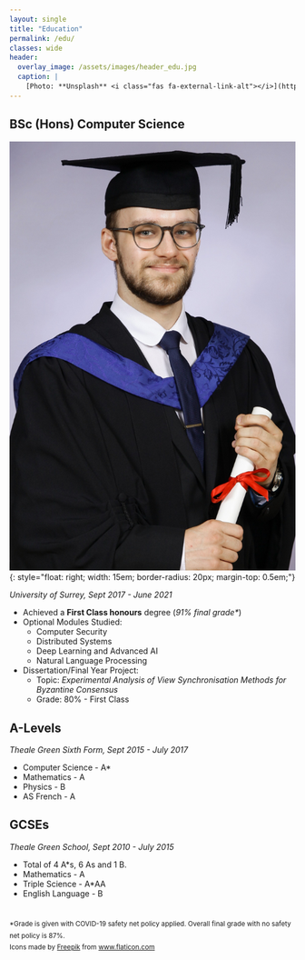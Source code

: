 ```yaml
---
layout: single
title: "Education"
permalink: /edu/
classes: wide
header:
  overlay_image: /assets/images/header_edu.jpg
  caption: |
    [Photo: **Unsplash** <i class="fas fa-external-link-alt"></i>](https://unsplash.com/photos/ObqRu3VNDSE)
---
```


## BSc (Hons) Computer Science

![image](/assets/images/grad-small.jpg){: style="float: right; width: 15em;
border-radius: 20px; margin-top: 0.5em;"}

_University of Surrey, Sept 2017 - June 2021_

<!-- ![image](/assets/images/uni.png){: style="float: right; width: 10em;"} -->

- Achieved a **First Class honours** degree (_91% final grade*_)
- Optional Modules Studied:
  - Computer Security
  - Distributed Systems
  - Deep Learning and Advanced AI
  - Natural Language Processing
- Dissertation/Final Year Project:
  - Topic: _Experimental Analysis of View Synchronisation Methods for
    Byzantine Consensus_
  - Grade: 80% - First Class

## A-Levels

_Theale Green Sixth Form, Sept 2015 - July 2017_

- Computer Science - A\*
- Mathematics - A
- Physics - B
- AS French - A

## GCSEs

_Theale Green School, Sept 2010 - July 2015_

- Total of 4 A\*s, 6 As and 1 B.
- Mathematics - A
- Triple Science - A\*AA
- English Language - B

<br />
<sub>
    *Grade is given with COVID-19 safety net policy applied.
    Overall final grade with no safety net policy is 87%.
    <br />
    Icons made by <a href="https://www.flaticon.com/authors/freepik"
    title="Freepik">Freepik</a> from <a href="https://www.flaticon.com/"
    title="Flaticon">www.flaticon.com</a>
</sub>
